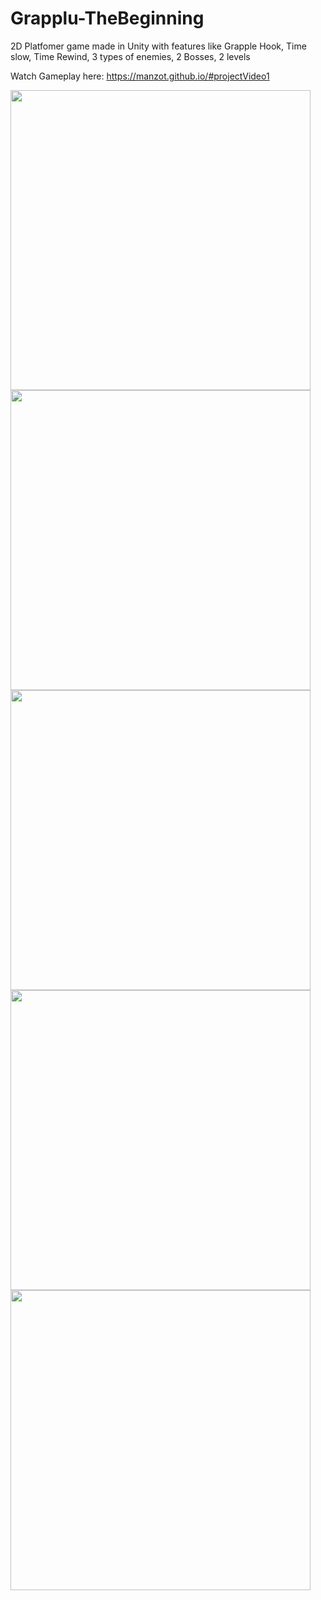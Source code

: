 # Grapplu-TheBeginning
2D Platfomer game made in Unity with features like Grapple Hook, Time slow, Time Rewind, 3 types of enemies, 2 Bosses, 2 levels


Watch Gameplay here: https://manzot.github.io/#projectVideo1

<img src="https://i.imgur.com/K91BjAp.png" height="480">

<img src="https://i.imgur.com/fCiVNTl.png" height="480">

<img src="https://i.imgur.com/x0qXnDB.png" height="480">

<img src="https://i.imgur.com/pmj3Ec5.png" height="480">

<img src="https://i.imgur.com/F1YbKIc.png" height="480">
